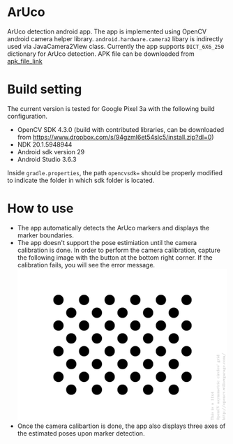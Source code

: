# ArUco
ArUco detection android app. 
The app is implemented using OpenCV android camera helper library. `android.hardware.camera2` libary is indirectly used via JavaCamera2View class. Currently the app supports `DICT_6X6_250` dictionary for ArUco detection. APK file can be downloaded from [apk_file_link](./aruco_app.apk)

# Build setting
The current version is tested for Google Pixel 3a with the following build configuration.
- OpenCV SDK 4.3.0 (build with contributed libraries, can be downloaded from https://www.dropbox.com/s/94gzml6et54slc5/install.zip?dl=0)
- NDK 20.1.5948944
- Android sdk version 29
- Android Studio 3.6.3


Inside `gradle.properties`, the path `opencvsdk=` should be properly modified to indicate the folder in which sdk folder is located.

# How to use
- The app automatically detects the ArUco markers and displays the marker boundaries. 
- The app doesn't support the pose estimiation until the camera calibration is done. In order to perform the camera calibration, capture the following image with the button at the bottom right corner. If the calibration fails, you will see the error message.
![Calibration Pattern](./image/circle_grid.png)
- Once the camera calibartion is done, the app also displays three axes of the estimated poses upon marker detection.
